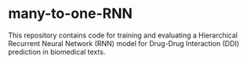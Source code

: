 # many-to-one-RNN
This repository contains code for training and evaluating a Hierarchical Recurrent Neural Network (RNN) model for Drug-Drug Interaction (DDI) prediction in biomedical texts.
